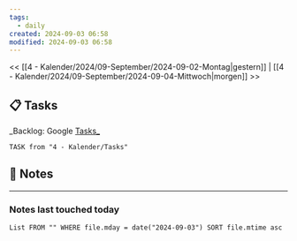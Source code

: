 ```yaml
---
tags:
  - daily
created: 2024-09-03 06:58
modified: 2024-09-03 06:58
---
```

<< [[4 - Kalender/2024/09-September/2024-09-02-Montag|gestern]]  | [[4 - Kalender/2024/09-September/2024-09-04-Mittwoch|morgen]] >>
## 📋 Tasks
_Backlog: Google [Tasks_](https://calendar.google.com/calendar/u/0/r/tasks)

```dataview
TASK from "4 - Kalender/Tasks"
```

## 📝 Notes

---
### Notes last touched today
```dataview
List FROM "" WHERE file.mday = date("2024-09-03") SORT file.mtime asc
```